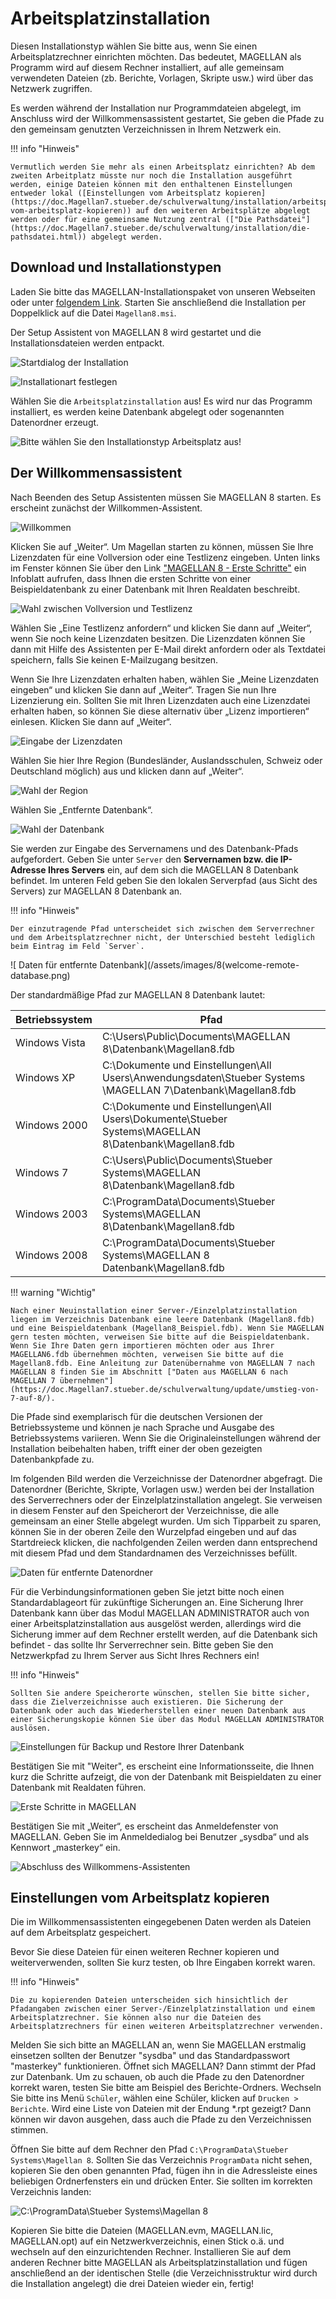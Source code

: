 ﻿
# Arbeitsplatzinstallation

Diesen Installationstyp wählen Sie bitte aus, wenn Sie einen Arbeitsplatzrechner einrichten möchten. Das bedeutet, MAGELLAN als Programm wird auf diesem Rechner installiert, auf alle gemeinsam verwendeten Dateien (zb. Berichte, Vorlagen, Skripte usw.) wird über das Netzwerk zugriffen.

Es werden während der Installation nur Programmdateien abgelegt, im Anschluss wird der Willkommensassistent gestartet, Sie geben die Pfade zu den gemeinsam genutzten Verzeichnissen in Ihrem Netzwerk ein.

!!! info "Hinweis"

    Vermutlich werden Sie mehr als einen Arbeitsplatz einrichten? Ab dem zweiten Arbeitplatz müsste nur noch die Installation ausgeführt werden, einige Dateien können mit den enthaltenen Einstellungen entweder lokal ([Einstellungen vom Arbeitsplatz kopieren](https://doc.Magellan7.stueber.de/schulverwaltung/installation/arbeitsplatz.installlieren/#einstellungen-vom-arbeitsplatz-kopieren)) auf den weiteren Arbeitsplätze abgelegt werden oder für eine gemeinsame Nutzung zentral (["Die Pathsdatei"](https://doc.Magellan7.stueber.de/schulverwaltung/installation/die-pathsdatei.html)) abgelegt werden.

## Download und Installationstypen

Laden Sie bitte das MAGELLAN-Installationspaket von unseren Webseiten oder unter [folgendem Link](https://download.stueber.de/bin/de/magellan/v7/Magellan8.msi). Starten Sie anschließend die Installation per Doppelklick auf die Datei `Magellan8.msi`.

Der Setup Assistent von MAGELLAN 8 wird gestartet und die Installationsdateien werden entpackt.

![Startdialog der Installation](/assets/images/installation/8/setup_start.png)

![Installationart festlegen](/assets/images/installation/8/setup_type.png)

Wählen Sie die `Arbeitsplatzinstallation` aus! Es wird nur das Programm installiert, es werden keine Datenbank abgelegt oder sogenannten Datenordner erzeugt.

![Bitte wählen Sie den Installationstyp Arbeitsplatz aus!](/assets/images/installation/8/setup_type.png)

## Der Willkommensassistent

Nach Beenden des Setup Assistenten müssen Sie MAGELLAN 8 starten. Es erscheint zunächst der Willkommen-Assistent.

![Willkommen](/assets/images/installation/8/welcome.png)

Klicken Sie auf „Weiter“. Um Magellan starten zu können, müssen Sie Ihre Lizenzdaten für eine Vollversion oder eine Testlizenz eingeben.
Unten links im Fenster können Sie über den Link ["MAGELLAN 8 - Erste Schritte"](https://doc.Magellan7-kb.stueber.de/erste-schritte-in-magellan.html) ein Infoblatt aufrufen, dass Ihnen die ersten Schritte von einer Beispieldatenbank zu einer Datenbank mit Ihren Realdaten beschreibt.

![Wahl zwischen Vollversion und Testlizenz](/assets/images/installation/8/welcome-license-type.png)

Wählen Sie „Eine Testlizenz anfordern“ und klicken Sie dann auf „Weiter“, wenn Sie noch keine Lizenzdaten besitzen. Die Lizenzdaten können Sie dann mit Hilfe des Assistenten per E-Mail direkt anfordern oder als Textdatei speichern, falls Sie keinen E-Mailzugang besitzen.

Wenn Sie Ihre Lizenzdaten erhalten haben, wählen Sie „Meine Lizenzdaten eingeben“ und klicken Sie dann auf „Weiter“. Tragen Sie nun Ihre Lizenzierung ein. Sollten Sie mit Ihren Lizenzdaten auch eine Lizenzdatei erhalten haben, so können Sie diese alternativ über „Lizenz importieren“ einlesen. Klicken Sie dann auf „Weiter“.

![Eingabe der Lizenzdaten](/assets/images/installation/8/welcome-enter-license.png)

Wählen Sie hier Ihre Region (Bundesländer, Auslandsschulen, Schweiz oder Deutschland möglich) aus und klicken dann auf „Weiter“.

![Wahl der Region](/assets/images/installation/8/welcome-region.png)

Wählen Sie „Entfernte Datenbank“.

![Wahl der Datenbank](/assets/images/installation/8/welcome-database.png)

Sie werden zur Eingabe des Servernamens und des Datenbank-Pfads aufgefordert.
Geben Sie unter `Server` den **Servernamen bzw. die IP-Adresse Ihres Servers** ein, auf dem sich die MAGELLAN 8 Datenbank befindet. Im unteren Feld geben Sie den lokalen Serverpfad (aus Sicht des Servers) zur MAGELLAN 8 Datenbank an.

!!! info "Hinweis"

	Der einzutragende Pfad unterscheidet sich zwischen dem Serverrechner und dem Arbeitsplatzrechner nicht, der Unterschied besteht lediglich beim Eintrag im Feld `Server`.

![ Daten für entfernte Datenbank](/assets/images/8(welcome-remote-database.png)

Der standardmäßige Pfad zur MAGELLAN 8 Datenbank lautet:

| Betriebssystem | Pfad |
| --- | --- |
| Windows Vista | C:\Users\Public\Documents\MAGELLAN 8\Datenbank\Magellan8.fdb |
| Windows XP | C:\Dokumente und Einstellungen\All Users\Anwendungsdaten\Stueber Systems \MAGELLAN 7\Datenbank\Magellan8.fdb |
| Windows 2000 | C:\Dokumente und Einstellungen\All Users\Dokumente\Stueber Systems\MAGELLAN 8\Datenbank\Magellan8.fdb |
| Windows 7 | C:\Users\Public\Documents\Stueber Systems\MAGELLAN 8\Datenbank\Magellan8.fdb |
| Windows 2003 | C:\ProgramData\Documents\Stueber Systems\MAGELLAN 8\Datenbank\Magellan8.fdb |
| Windows 2008 | C:\ProgramData\Documents\Stueber Systems\MAGELLAN 8 Datenbank\Magellan8.fdb |

!!! warning "Wichtig"

	Nach einer Neuinstallation einer Server-/Einzelplatzinstallation liegen im Verzeichnis Datenbank eine leere Datenbank (Magellan8.fdb) und eine Beispieldatenbank (Magellan8_Beispiel.fdb). Wenn Sie MAGELLAN gern testen möchten, verweisen Sie bitte auf die Beispieldatenbank. Wenn Sie Ihre Daten gern importieren möchten oder aus Ihrer MAGELLAN6.fdb übernehmen möchten, verweisen Sie bitte auf die Magellan8.fdb. Eine Anleitung zur Datenübernahme von MAGELLAN 7 nach MAGELLAN 8 finden Sie im Abschnitt ["Daten aus MAGELLAN 6 nach MAGELLAN 7 übernehmen"](https://doc.Magellan7.stueber.de/schulverwaltung/update/umstieg-von-7-auf-8/).

Die Pfade sind exemplarisch für die deutschen Versionen der Betriebssysteme und können je nach Sprache und Ausgabe des Betriebssystems variieren. Wenn Sie die Originaleinstellungen während der Installation beibehalten haben, trifft einer der oben gezeigten Datenbankpfade zu.

Im folgenden Bild werden die Verzeichnisse der Datenordner abgefragt. Die Datenordner (Berichte, Skripte, Vorlagen usw.) werden bei der Installation des Serverrechners oder der Einzelplatzinstallation angelegt. Sie verweisen in diesem Fenster auf den Speicherort der Verzeichnisse, die alle gemeinsam an einer Stelle abgelegt wurden. Um sich Tipparbeit zu sparen, können Sie in der oberen Zeile den Wurzelpfad eingeben und auf das Startdreieck klicken, die nachfolgenden Zeilen werden dann entsprechend mit diesem Pfad und dem Standardnamen des Verzeichnisses befüllt.

![Daten für entfernte Datenordner](/assets/images/installation/8/welcome-remote-datafolder.png)

Für die Verbindungsinformationen geben Sie jetzt bitte noch einen Standardablageort für zukünftige Sicherungen an. Eine Sicherung Ihrer Datenbank kann über das Modul MAGELLAN ADMINISTRATOR auch von einer Arbeitsplatzinstallation aus ausgelöst werden, allerdings wird die Sicherung immer auf dem Rechner erstellt werden, auf die Datenbank sich befindet - das sollte Ihr Serverrechner sein. Bitte geben Sie den Netzwerkpfad zu Ihrem Server aus Sicht Ihres Rechners ein!

!!! info "Hinweis"

	Sollten Sie andere Speicherorte wünschen, stellen Sie bitte sicher, dass die Zielverzeichnisse auch existieren. Die Sicherung der Datenbank oder auch das Wiederherstellen einer neuen Datenbank aus einer Sicherungskopie können Sie über das Modul MAGELLAN ADMINISTRATOR auslösen.

![Einstellungen für Backup und Restore Ihrer Datenbank](/assets/images/installation/8/welcome-remote-backup.png)

Bestätigen Sie mit "Weiter", es erscheint eine Informationsseite, die Ihnen kurz die Schritte aufzeigt, die von der Datenbank mit Beispieldaten zu einer Datenbank mit Realdaten führen.

![Erste Schritte in MAGELLAN](/assets/images/installation/8/Welcome-erste-schritte.png)

Bestätigen Sie mit „Weiter“, es erscheint das Anmeldefenster von MAGELLAN. Geben Sie im Anmeldedialog bei Benutzer „sysdba“ und als Kennwort „masterkey“ ein.

![Abschluss des Willkommens-Assistenten](/assets/images/installation/8/anmeldung.png)

## Einstellungen vom Arbeitsplatz kopieren

Die im Willkommensassistenten eingegebenen Daten werden als Dateien auf dem Arbeitsplatz gespeichert.

Bevor Sie diese Dateien für einen weiteren Rechner kopieren und weiterverwenden, sollten Sie kurz testen, ob Ihre Eingaben korrekt waren.

!!! info "Hinweis"

	Die zu kopierenden Dateien unterscheiden sich hinsichtlich der Pfadangaben zwischen einer Server-/Einzelplatzinstallation und einem Arbeitsplatzrechner. Sie können also nur die Dateien des Arbeitsplatzrechners für einen weiteren Arbeitsplatzrechner verwenden.

Melden Sie sich bitte an MAGELLAN an, wenn Sie MAGELLAN erstmalig einsetzen sollten der Benutzer "sysdba" und das Standardpasswort "masterkey" funktionieren.
Öffnet sich MAGELLAN? Dann stimmt der Pfad zur Datenbank.
Um zu schauen, ob auch die Pfade zu den Datenordner korrekt waren, testen Sie bitte am Beispiel des Berichte-Ordners.
Wechseln Sie bitte ins Menü `Schüler`, wählen eine Schüler, klicken auf `Drucken > Berichte`. Wird eine Liste von Dateien mit der Endung *.rpt gezeigt? Dann können wir davon ausgehen, dass auch die Pfade zu den Verzeichnissen stimmen.  

Öffnen Sie bitte auf dem Rechner den Pfad `C:\ProgramData\Stueber Systems\Magellan 8`. Sollten Sie das Verzeichnis `ProgramData` nicht sehen, kopieren Sie den oben genannten Pfad, fügen ihn in die Adressleiste eines beliebigen Ordnerfensters ein und drücken Enter.
Sie sollten im korrekten Verzeichnis landen:

![`C:\ProgramData\Stueber Systems\Magellan 8`](/assets/images/installation/8/programdata.png)

Kopieren Sie bitte die Dateien (MAGELLAN.evm, MAGELLAN.lic, MAGELLAN.opt) auf ein Netzwerkverzeichnis, einen Stick o.ä. und wechseln auf den einzurichtenden Rechner.
Installieren Sie auf dem anderen Rechner bitte MAGELLAN als Arbeitsplatzinstallation und fügen anschließend an der identischen Stelle (die Verzeichnisstruktur wird durch die Installation angelegt) die drei Dateien wieder ein, fertig!
